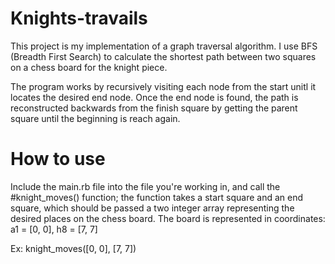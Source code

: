 # Knights-travails
This project is my implementation of a graph traversal algorithm. I use BFS (Breadth First Search) to calculate the shortest path between two squares on a chess board for the knight piece.

The program works by recursively visiting each node from the start unitl it locates the desired end node. Once the end node is found, the path is reconstructed backwards from the finish square by getting the parent square until the beginning is reach again.

# How to use
Include the main.rb file into the file you're working in, and call the #knight_moves() function; the function takes a start square and an end square, which should be passed a two integer array representing the desired places on the chess board. The board is represented in coordinates: a1 = [0, 0], h8 = [7, 7]

Ex: knight_moves([0, 0], [7, 7])
